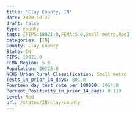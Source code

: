 ```yaml
---
title: "Clay County, IN"
date: 2020-10-27
draft: false
type: county
tags: [FIPS:18021.0,FEMA:5.0,Small metro,Red]
categories: [IN]
County: Clay County
State: IN
FIPS: 18021.0
FEMA_Region: 5.0
Population: 26225.0
NCHS_Urban_Rural_Classification: Small metro
Tests_in_prior_14_days: 801.0
Fourteen_day_test_rate_per_100000: 3054.0
Percent_Positivity_in_prior_14_days: 0.119
Level: Red
url: /states/IN/clay-county
---
```



